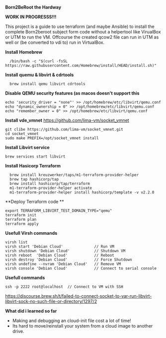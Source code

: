 **Born2BeRoot the Hardway**

**WORK IN PROGRESSS!!!**

This project is a guide to use terraform (and maybe Ansible) to install the complete Born2beroot subject form code without a helpertool like VirualBox or UTM to run the VM. Offcourse the created qcow2 file can run in UTM as well or (be converted to vdi to) run in VirtualBox.

**Install Homebrew**
```
  /bin/bash -c "$(curl -fsSL https://raw.githubusercontent.com/Homebrew/install/HEAD/install.sh)"
```
**Install quemu & libvirt & cdrtools**
```
  brew install qemu libvirt cdrtools 
```

**Disable QEMU security features (as macos doesn't support this**
```
echo 'security_driver = "none"' >> /opt/homebrew/etc/libvirt/qemu.conf
echo "dynamic_ownership = 0" >> /opt/homebrew/etc/libvirt/qemu.conf
echo "remember_owner = 0" >> /opt/homebrew/etc/libvirt/qemu.conf
```

**Install vde_vmnet**
https://github.com/lima-vm/socket_vmnet
```
git clibe https://github.com/lima-vm/socket_vmnet.git
cd socket_vmnet
sudo make PREFIX=/opt/socket_vmnet install
```

**Install Libvirt service**
```
brew services start libvirt
```

**Install Hasicorp Terraform**
```
  brew install kreuzwerker/taps/m1-terraform-provider-helper
  brew tap hashicorp/tap
  brew install hashicorp/tap/terraform
  m1-terraform-provider-helper activate
  m1-terraform-provider-helper install hashicorp/template -v v2.2.0
```

**Deploy Terraform code **
```
export TERRAFORM_LIBVIRT_TEST_DOMAIN_TYPE="qemu" 
terraform init
terraform plan
terraform apply
```

**Usefull Virsh commands**
```
virsh list
virsh start 'Debian Cloud'              // Run VM
virsh shutdown 'Debian Cloud'           // Shutdown VM
virsh reboot  'Debian Cloud'            // Reboot
virsh destroy 'Debian Cloud'            // Force Shutdown
virsh undefine --nvram 'Debian Cloud'   // Remove VM
virsh console 'Debian Cloud'            // Connect to serial console
```

**Usefull commands**
```
ssh -p 2222 root@localhost  // Connect to VM with SSH
```

https://discourse.brew.sh/t/failed-to-connect-socket-to-var-run-libvirt-libvirt-sock-no-such-file-or-directory/1297/2


**What did i learned so far**
  - Making and debugging an cloud-init file cost a lot of time!
  - Its hard to move/reinstall your system from a cloud image to another drive.

<!-- 

// Need to know how to setup a account

// Must be active on startup UFW instead of default TO install probally need dnf

/* Need strong password policy */
/* Every 30 Days */
/* Min Dats Allowed defore set to 2 */
/* Pasword at least 10 chars, 1 uppercase 1 lowercase 1 number and not more than 3 consecutive indentical characters */
/* Not include the name of the user */
/* At least 7 characters that are not part of the former password (not for root)*/

/* Change all the passowrds of the users after configuration */

/* Autentication using sudo max 3 attempts */
/* Custom message if an error due wrong password occurs when using Sudo */

/* each sudo action should be archived, both input and output > /var/log/sudo/ */

/* TTY mode enabled */

/* For security reasons too, the paths that can be used by sudo must be restricted.
Example: /usr/local/sbin:/usr/local/bin:/usr/sbin:/usr/bin:/sbin:/bin:/snap/bin */


/* Need to install and configure sudo following strict rules */
/* In addition to the rood user there sould be one with the intralogin as username */
/* This user beloings to the groups user42 and sudo groups */

// During the defense need to create user and assing it to a group

/* 
Finally, you have to create a simple script called monitoring.sh. It must be devel-
oped in bash.
At server startup, the script will display some information (listed below) on all ter- minals every 10 minutes (take a look at wall). The banner is optional. No error must be visible.
Your script must always be able to display the following information:
• The architecture of your operating system and its kernel version.
• The number of physical processors.
• The number of virtual processors.
• The current available RAM on your server and its utilization rate as a percentage. • The current available memory on your server and its utilization rate as a percentage. • The current utilization rate of your processors as a percentage.
• The date and time of the last reboot.
• Whether LVM is active or not.
• The number of active connections.
• The number of users using the server.
• The IPv4 address of your server and its MAC (Media Access Control) address. • The number of commands executed with the sudo program. */

/* 
During the defense, you will be asked to explain how this script
works.  You will also have to interrupt it without modifying it. ?????????
Take a look at cron. */

// Generate Signature -->